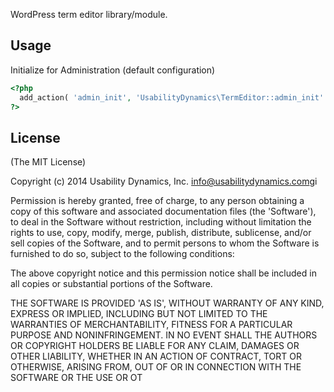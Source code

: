 WordPress term editor library/module.

## Usage

Initialize for Administration (default configuration)

```php
<?php
  add_action( 'admin_init', 'UsabilityDynamics\TermEditor::admin_init' );
?>
```

## License

(The MIT License)

Copyright (c) 2014 Usability Dynamics, Inc. <info@usabilitydynamics.com>gi

Permission is hereby granted, free of charge, to any person obtaining
a copy of this software and associated documentation files (the
'Software'), to deal in the Software without restriction, including
without limitation the rights to use, copy, modify, merge, publish,
distribute, sublicense, and/or sell copies of the Software, and to
permit persons to whom the Software is furnished to do so, subject to
the following conditions:

The above copyright notice and this permission notice shall be
included in all copies or substantial portions of the Software.

THE SOFTWARE IS PROVIDED 'AS IS', WITHOUT WARRANTY OF ANY KIND,
EXPRESS OR IMPLIED, INCLUDING BUT NOT LIMITED TO THE WARRANTIES OF
MERCHANTABILITY, FITNESS FOR A PARTICULAR PURPOSE AND NONINFRINGEMENT.
IN NO EVENT SHALL THE AUTHORS OR COPYRIGHT HOLDERS BE LIABLE FOR ANY
CLAIM, DAMAGES OR OTHER LIABILITY, WHETHER IN AN ACTION OF CONTRACT,
TORT OR OTHERWISE, ARISING FROM, OUT OF OR IN CONNECTION WITH THE
SOFTWARE OR THE USE OR OT